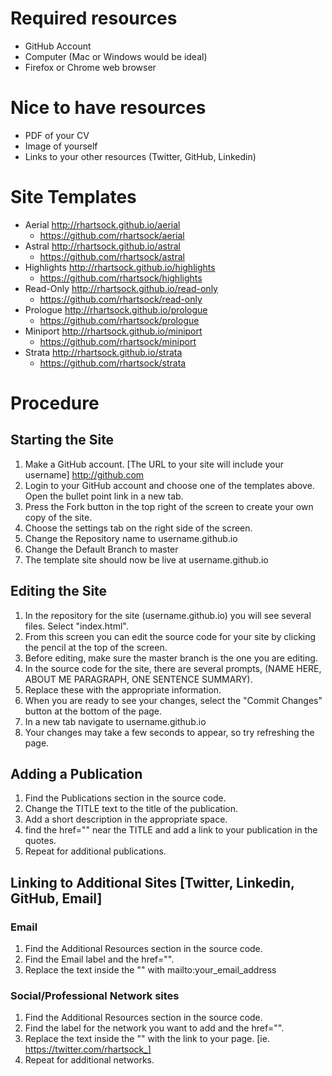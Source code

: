 # Required resources
* GitHub Account  
* Computer (Mac or Windows would be ideal)  
* Firefox or Chrome web browser  

# Nice to have resources
* PDF of your CV  
* Image of yourself    
* Links to your other resources (Twitter, GitHub, Linkedin)

# Site Templates
* Aerial http://rhartsock.github.io/aerial
    * https://github.com/rhartsock/aerial
* Astral http://rhartsock.github.io/astral
    * https://github.com/rhartsock/astral
* Highlights http://rhartsock.github.io/highlights
    * https://github.com/rhartsock/highlights
* Read-Only http://rhartsock.github.io/read-only
    * https://github.com/rhartsock/read-only
* Prologue http://rhartsock.github.io/prologue
    * https://github.com/rhartsock/prologue
* Miniport http://rhartsock.github.io/miniport
    * https://github.com/rhartsock/miniport
* Strata http://rhartsock.github.io/strata
    * https://github.com/rhartsock/strata

# Procedure
## Starting the Site
1. Make a GitHub account. [The URL to your site will include your username] http://github.com
2. Login to your GitHub account and choose one of the templates above. Open the bullet point link in a new tab.
3. Press the Fork button in the top right of the screen to create your own copy of the site.
4. Choose the settings tab on the right side of the screen.
5. Change the Repository name to username.github.io
6. Change the Default Branch to master
7. The template site should now be live at username.github.io  

## Editing the Site
1. In the repository for the site (username.github.io) you will see several files. Select "index.html".
2. From this screen you can edit the source code for your site by clicking the pencil at the top of the screen.
3. Before editing, make sure the master branch is the one you are editing.
4. In the source code for the site, there are several prompts, (NAME HERE, ABOUT ME PARAGRAPH, ONE SENTENCE SUMMARY).
5. Replace these with the appropriate information.
6. When you are ready to see your changes, select the "Commit Changes" button at the bottom of the page.
7. In a new tab navigate to username.github.io
8. Your changes may take a few seconds to appear, so try refreshing the page.

## Adding a Publication
1. Find the Publications section in the source code.
2. Change the TITLE text to the title of the publication.
3. Add a short description in the appropriate space.
4. find the href="" near the TITLE and add a link to your publication in the quotes.
5. Repeat for additional publications.

## Linking to Additional Sites [Twitter, Linkedin, GitHub, Email]
### Email
1. Find the Additional Resources section in the source code.
2. Find the Email label and the href="".
3. Replace the text inside the "" with mailto:your_email_address

### Social/Professional Network sites
1. Find the Additional Resources section in the source code.
2. Find the label for the network you want to add and the href="".
3. Replace the text inside the "" with the link to your page. [ie. https://twitter.com/rhartsock_]
4. Repeat for additional networks.
